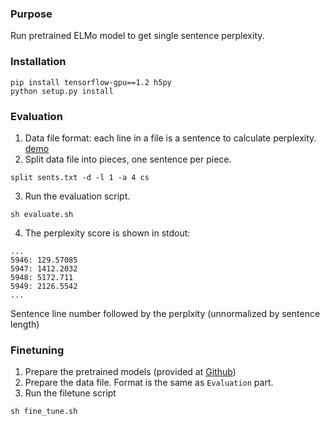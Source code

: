 ### Purpose

Run pretrained ELMo model to get single sentence perplexity.

### Installation

```
pip install tensorflow-gpu==1.2 h5py
python setup.py install
```

### Evaluation

1. Data file format: each line in a file is a sentence to calculate perplexity. [demo](demodata/sents.txt)
2. Split data file into pieces, one sentence per piece.
```
split sents.txt -d -l 1 -a 4 cs
```
3. Run the evaluation script.
```
sh evaluate.sh
```
4. The perplexity score is shown in stdout:
```
...
5946: 129.57085
5947: 1412.2032
5948: 5172.711
5949: 2126.5542
...
```
Sentence line number followed by the perplxity (unnormalized by sentence length)

### Finetuning

1. Prepare the pretrained models (provided at [Github](https://github.com/allenai/bilm-tf))
2. Prepare the data file. Format is the same as `Evaluation` part.
3. Run the filetune script
```
sh fine_tune.sh
``` 
